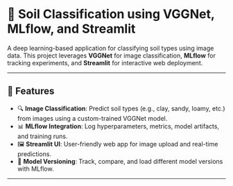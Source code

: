 
# 🌱 Soil Classification using VGGNet, MLflow, and Streamlit

A deep learning-based application for classifying soil types using image data. This project leverages **VGGNet** for image classification, **MLflow** for tracking experiments, and **Streamlit** for interactive web deployment.

---

## 🚀 Features

- 🔍 **Image Classification**: Predict soil types (e.g., clay, sandy, loamy, etc.) from images using a custom-trained VGGNet model.
- 📊 **MLflow Integration**: Log hyperparameters, metrics, model artifacts, and training runs.
- 🖼️ **Streamlit UI**: User-friendly web app for image upload and real-time predictions.
- 💾 **Model Versioning**: Track, compare, and load different model versions with MLflow.

---



